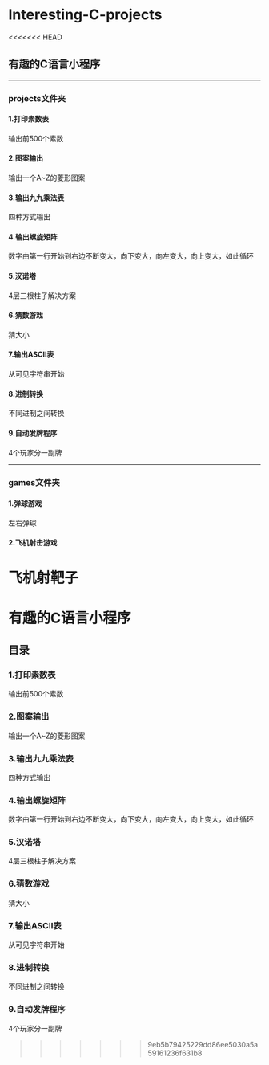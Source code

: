 # Interesting-C-projects
<<<<<<< HEAD
## 有趣的C语言小程序

---
### projects文件夹
#### 1.打印素数表
输出前500个素数

#### 2.图案输出
输出一个A~Z的菱形图案

#### 3.输出九九乘法表
四种方式输出

#### 4.输出螺旋矩阵
数字由第一行开始到右边不断变大，向下变大，向左变大，向上变大，如此循环

#### 5.汉诺塔
4层三根柱子解决方案

#### 6.猜数游戏
猜大小

#### 7.输出ASCII表
从可见字符串开始

#### 8.进制转换
不同进制之间转换

#### 9.自动发牌程序
4个玩家分一副牌

---
### games文件夹

#### 1.弹球游戏
左右弹球

#### 2.飞机射击游戏
飞机射靶子
=======
# 有趣的C语言小程序

## 目录

### 1.打印素数表
  输出前500个素数
### 2.图案输出
  输出一个A~Z的菱形图案
### 3.输出九九乘法表
  四种方式输出
### 4.输出螺旋矩阵
  数字由第一行开始到右边不断变大，向下变大，向左变大，向上变大，如此循环
### 5.汉诺塔
  4层三根柱子解决方案
### 6.猜数游戏
  猜大小
### 7.输出ASCII表
  从可见字符串开始
### 8.进制转换
  不同进制之间转换
### 9.自动发牌程序
  4个玩家分一副牌
>>>>>>> 9eb5b79425229dd86ee5030a5a59161236f631b8
